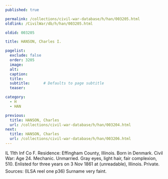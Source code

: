 ```yaml
---
published: true

permalink: /collections/civil-war-database/h/han/003205.html
oldlink: /CivilWar/db/h/han/003205.html

oldid: 003205

title: HANSON, Charles I.

pagelist:
  exclude: false
  order: 3205
  image: 
  alt:
  caption:
  title:
  subtitle:      # Defaults to page subtitle
  teaser:

category: 
  - H 
  - HAN

previous:
  title: HANSON, Charles
  url: /collections/civil-war-database/h/han/003204.html  
next:
  title: HANSON, Charles
  url: /collections/civil-war-database/h/han/003206.html   
---
```

IL 11th Inf Co F. Residence: Effingham County, Illinois. Born in Denmark. Civil War: Age 24. Mechanic. Unmarried. Gray eyes, light hair, fair complexion, 5&#146;10&#148;. Enlisted for three years on 3 Nov 1861 at (unreadable), Illinois. Private. Sources: (ILSA reel one p36) Surname very faint.